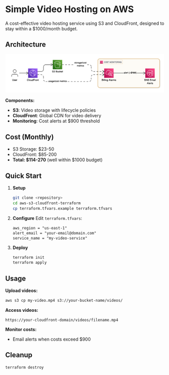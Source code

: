 # Simple Video Hosting on AWS

A cost-effective video hosting service using S3 and CloudFront, designed to stay within a $1000/month budget.

## Architecture

![AWS Video Delivery & Cost Monitoring Architecture](aws_arch.png)

**Components:**
- **S3**: Video storage with lifecycle policies
- **CloudFront**: Global CDN for video delivery
- **Monitoring**: Cost alerts at $900 threshold

## Cost (Monthly)
- S3 Storage: $23-50
- CloudFront: $85-200
- **Total: $114-270** (well within $1000 budget)

## Quick Start

1. **Setup**
   ```bash
   git clone <repository>
   cd aws-s3-cloudfront-terraform
   cp terraform.tfvars.example terraform.tfvars
   ```

2. **Configure**
   Edit `terraform.tfvars`:
   ```hcl
   aws_region = "us-east-1"
   alert_email = "your-email@domain.com"
   service_name = "my-video-service"
   ```

3. **Deploy**
   ```bash
   terraform init
   terraform apply
   ```

## Usage

**Upload videos:**
```bash
aws s3 cp my-video.mp4 s3://your-bucket-name/videos/
```

**Access videos:**
```
https://your-cloudfront-domain/videos/filename.mp4
```

**Monitor costs:**
- Email alerts when costs exceed $900

## Cleanup

```bash
terraform destroy
```